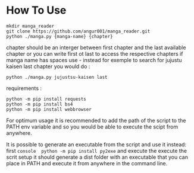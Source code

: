 # How To Use
```console
mkdir manga_reader
git clone https://github.com/angur001/manga_reader.git
python ./manga.py {manga-name} {chapter}
``` 
chapter should be an interger between first chapter and the last available chapter or you can write first ot last to access the respective chapters
if manga name has spaces use - instead for exemple to search for jujustu kaisen last chapter you would do :
```console
python ./manga.py jujustsu-kaisen last
```

requirements :
```console
python -m pip install requests
python -m pip install bs4
python -m pip install webbrowser
```
For optimum usage it is recommended to add the path of the script to the PATH env variable and so you
would be able to execute the scipt from anywhere.

It is possible to generate an executable from the script and use it instead:
first ```console 
python -m pip install py2exe``` and execute the execute the scrit setup it should generate a dist folder with an executable that you can place in PATH
and execute it from anywhere in the command line.
